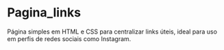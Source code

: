 # Pagina_links
Página simples em HTML e CSS para centralizar links úteis, ideal para uso em perfis de redes sociais como Instagram.
